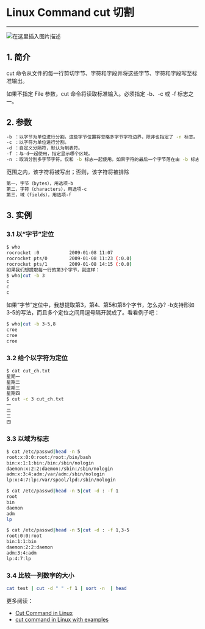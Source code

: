 #  Linux Command cut 切割




---
![在这里插入图片描述](https://i-blog.csdnimg.cn/blog_migrate/dc2c3f1a8b8c2bdc15fcf1e67e6d4ef7.gif#pic_center)
## 1. 简介

cut 命令从文件的每一行剪切字节、字符和字段并将这些字节、字符和字段写至标准输出。

如果不指定 File 参数，cut 命令将读取标准输入。必须指定 -b、-c 或 -f 标志之一。

## 2. 参数

```bash
-b ：以字节为单位进行分割。这些字节位置将忽略多字节字符边界，除非也指定了 -n 标志。
-c ：以字符为单位进行分割。
-d ：自定义分隔符，默认为制表符。
-f ：与-d一起使用，指定显示哪个区域。
-n ：取消分割多字节字符。仅和 -b 标志一起使用。如果字符的最后一个字节落在由 -b 标志的 List 参数指示的
```

范围之内，该字符将被写出；否则，该字符将被排除


```bash
第一，字节（bytes），用选项-b
第二，字符（characters），用选项-c
第三，域（fields），用选项-f
```
## 3. 实例
### 3.1 以“字节”定位

```bash
$ who
rocrocket :0           2009-01-08 11:07
rocrocket pts/0        2009-01-08 11:23 (:0.0)
rocrocket pts/1        2009-01-08 14:15 (:0.0)
如果我们想提取每一行的第3个字节，就这样：
$ who|cut -b 3
c
c
c
```

 如果“字节”定位中，我想提取第3，第4、第5和第8个字节，怎么办?
-b支持形如3-5的写法，而且多个定位之间用逗号隔开就成了。看看例子吧：

```bash
$ who|cut -b 3-5,8
croe
croe
croe
```


### 3.2 给个以字符为定位

```bash
$ cat cut_ch.txt
星期一
星期二
星期三
星期四
$ cut -c 3 cut_ch.txt
一
二
三
四
```


### 3.3 以域为标志

```bash
$ cat /etc/passwd|head -n 5
root:x:0:0:root:/root:/bin/bash
bin:x:1:1:bin:/bin:/sbin/nologin
daemon:x:2:2:daemon:/sbin:/sbin/nologin
adm:x:3:4:adm:/var/adm:/sbin/nologin
lp:x:4:7:lp:/var/spool/lpd:/sbin/nologin

$ cat /etc/passwd|head -n 5|cut -d : -f 1
root
bin
daemon
adm
lp

$ cat /etc/passwd|head -n 5|cut -d : -f 1,3-5
root:0:0:root
bin:1:1:bin
daemon:2:2:daemon
adm:3:4:adm
lp:4:7:lp
```

### 3.4 比较一列数字的大小

```bash
cat test | cut -d " " -f 1 | sort -n  | head 
```

更多阅读：

 - [Cut Command in Linux](https://linuxize.com/post/linux-cut-command/)
 - [cut command in Linux with examples](https://www.geeksforgeeks.org/cut-command-linux-examples/)



